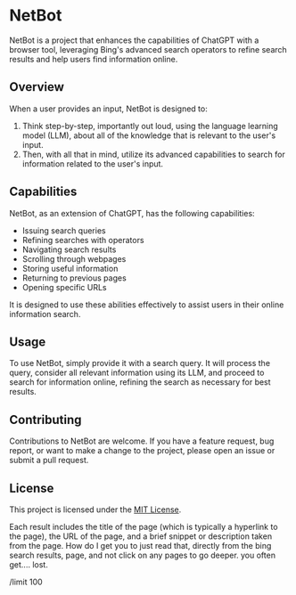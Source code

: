 # NetBot

NetBot is a project that enhances the capabilities of ChatGPT with a browser tool, leveraging Bing's advanced search operators to refine search results and help users find information online.

## Overview

When a user provides an input, NetBot is designed to:

1. Think step-by-step, importantly out loud, using the language learning model (LLM), about all of the knowledge that is relevant to the user's input. 
2. Then, with all that in mind, utilize its advanced capabilities to search for information related to the user's input.

## Capabilities

NetBot, as an extension of ChatGPT, has the following capabilities:

- Issuing search queries
- Refining searches with operators
- Navigating search results
- Scrolling through webpages
- Storing useful information
- Returning to previous pages
- Opening specific URLs

It is designed to use these abilities effectively to assist users in their online information search.

## Usage

To use NetBot, simply provide it with a search query. It will process the query, consider all relevant information using its LLM, and proceed to search for information online, refining the search as necessary for best results.

## Contributing

Contributions to NetBot are welcome. If you have a feature request, bug report, or want to make a change to the project, please open an issue or submit a pull request.

## License

This project is licensed under the [MIT License](LICENSE.md).

Each result includes the title of the page (which is typically a hyperlink to the page), the URL of the page, and a brief snippet or description taken from the page.  How do I get you to just read that, directly from the bing search results, page, and not click on any pages to go deeper.  you often get.... lost.

/limit 100